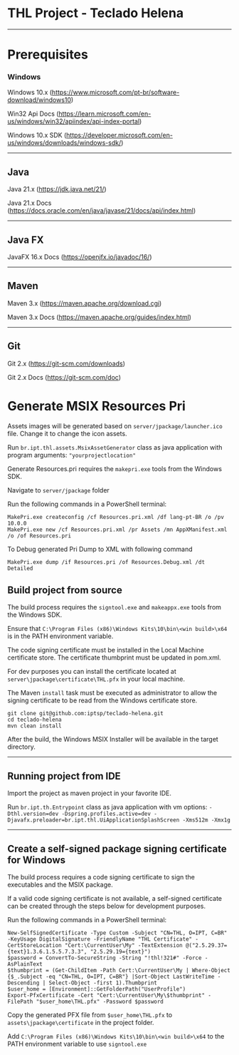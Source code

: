 # THL Project - Teclado Helena

***

# Prerequisites

### Windows

Windows 10.x        (https://www.microsoft.com/pt-br/software-download/windows10)

Win32 Api Docs      (https://learn.microsoft.com/en-us/windows/win32/apiindex/api-index-portal)

Windows 10.x SDK    (https://developer.microsoft.com/en-us/windows/downloads/windows-sdk/)

***

## Java

Java 21.x           (https://jdk.java.net/21/)

Java 21.x Docs      (https://docs.oracle.com/en/java/javase/21/docs/api/index.html)

***

## Java FX

JavaFX 16.x Docs    (https://openjfx.io/javadoc/16/)

***

## Maven

Maven 3.x        (https://maven.apache.org/download.cgi)

Maven 3.x Docs   (https://maven.apache.org/guides/index.html)

***

## Git

Git 2.x         (https://git-scm.com/downloads)

Git 2.x Docs    (https://git-scm.com/doc)


# Generate MSIX Resources Pri

Assets images will be generated based on ```server/jpackage/launcher.ico``` file. 
Change it to change the icon assets.


Run ```br.ipt.thl.assets.MsixAssetGenerator``` class as java application 
with program arguments: ```"yourprojectlocation"```


Generate Resources.pri requires the `makepri.exe` tools from the Windows SDK.

Navigate to ```server/jpackage``` folder

Run the following commands in a PowerShell terminal:
```
MakePri.exe createconfig /cf Resources.pri.xml /df lang-pt-BR /o /pv 10.0.0
MakePri.exe new /cf Resources.pri.xml /pr Assets /mn AppXManifest.xml /o /of Resources.pri
```

To Debug generated Pri Dump to XML with following command
```
MakePri.exe dump /if Resources.pri /of Resources.Debug.xml /dt Detailed
```

## Build project from source

The build process requires the `signtool.exe` and `makeappx.exe` tools from the Windows SDK.

Ensure that `C:\Program Files (x86)\Windows Kits\10\bin\<win build>\x64` is in the PATH environment variable.

The code signing certificate must be installed in the Local Machine certificate store. 
The certificate thumbprint must be updated in pom.xml.

For dev purposes you can install the certificate located at ```server\jpackage\certificate\THL.pfx``` in your local machine.

The Maven ```install``` task must be executed as administrator to allow the signing certificate to be read from the Windows certificate store.

```
git clone git@github.com:iptsp/teclado-helena.git
cd teclado-helena
mvn clean install 
```

After the build, the Windows MSIX Installer will be available in the target directory.

***

## Running project from IDE

Import the project as maven project in your favorite IDE.

Run ```br.ipt.th.Entrypoint``` class as java application with vm
options: ```-Dthl.version=dev -Dspring.profiles.active=dev -Djavafx.preloader=br.ipt.thl.UiApplicationSplashScreen -Xms512m -Xmx1g```


***

## Create a self-signed package signing certificate for Windows

The build process requires a code signing certificate to sign the executables and the MSIX package.

If a valid code signing certificate is not available, a self-signed certificate can be created through the steps below for development purposes.

Run the following commands in a PowerShell terminal:

```
New-SelfSignedCertificate -Type Custom -Subject "CN=THL, O=IPT, C=BR" -KeyUsage DigitalSignature -FriendlyName "THL Certificate" -CertStoreLocation "Cert:\CurrentUser\My" -TextExtension @("2.5.29.37={text}1.3.6.1.5.5.7.3.3", "2.5.29.19={text}")
$password = ConvertTo-SecureString -String "!thl!321#" -Force -AsPlainText
$thumbprint = (Get-ChildItem -Path Cert:\CurrentUser\My | Where-Object {$_.Subject -eq "CN=THL, O=IPT, C=BR"} |Sort-Object LastWriteTime -Descending | Select-Object -first 1).Thumbprint
$user_home = [Environment]::GetFolderPath("UserProfile")
Export-PfxCertificate -Cert "Cert:\CurrentUser\My\$thumbprint" -FilePath "$user_home\THL.pfx" -Password $password
```

Copy the generated PFX file from `$user_home\THL.pfx` to `assets\jpackage\certificate` in the project folder.

Add `C:\Program Files (x86)\Windows Kits\10\bin\<win build>\x64` to the PATH environment variable to use `signtool.exe`